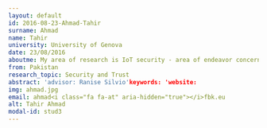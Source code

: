 ```yaml
---
layout: default 
id: 2016-08-23-Ahmad-Tahir
surname: Ahmad
name: Tahir
university: University of Genova
date: 23/08/2016
aboutme: My area of research is IoT security - area of endeavor concerned with safeguarding connected device and networks in the Internet of things (IoT).
from: Pakistan
research_topic: Security and Trust 
abstract: 'advisor: Ranise Silvio'keywords: 'website: 
img: ahmad.jpg
email: ahmad<i class="fa fa-at" aria-hidden="true"></i>fbk.eu
alt: Tahir Ahmad
modal-id: stud3
---
```

